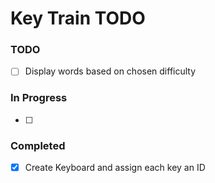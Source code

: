 # Key Train TODO

### TODO

- [ ] Display words based on chosen difficulty  

### In Progress

- [ ] 

### Completed

- [x] Create Keyboard and assign each key an ID  